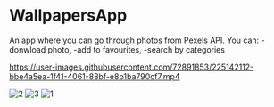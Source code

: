 # WallpapersApp
An app where you can go through photos from Pexels API. 
You can: 
  -donwload photo,
  -add to favourites,
  -search by categories



https://user-images.githubusercontent.com/72891853/225142112-bbe4a5ea-1f41-4061-88bf-e8b1ba790cf7.mp4

![2](https://user-images.githubusercontent.com/72891853/225143765-d0f4956b-a8f9-4b4d-b52e-5f04a46f6b54.png)
![3](https://user-images.githubusercontent.com/72891853/225143776-6acbb79f-521b-4b50-8482-2eb05c164037.png)
![1](https://user-images.githubusercontent.com/72891853/225143779-d00acded-c3c2-41df-a514-d749d7b7e72c.png)
